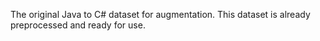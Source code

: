 The original Java to C# dataset for augmentation. This dataset is already preprocessed and ready for use.
